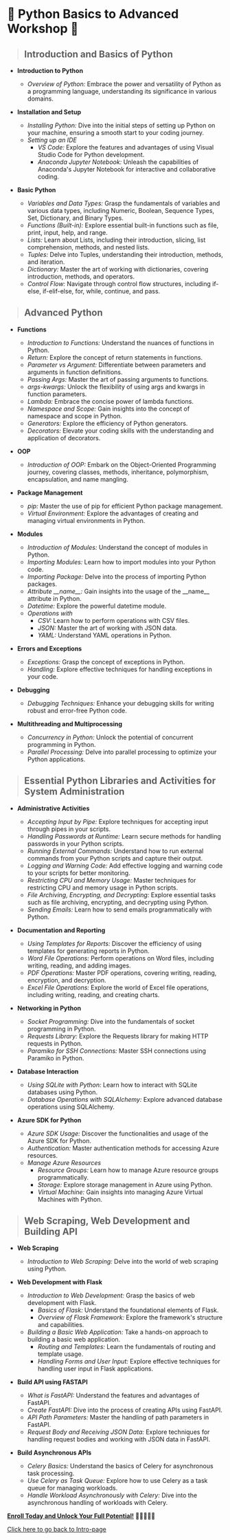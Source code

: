 # :rocket: Python Basics to Advanced Workshop :rocket:

>## Introduction and Basics of Python

- **Introduction to Python**
  - *Overview of Python:* Embrace the power and versatility of Python as a programming language, understanding its significance in various domains.

- **Installation and Setup**
  - *Installing Python:* Dive into the initial steps of setting up Python on your machine, ensuring a smooth start to your coding journey.
  - *Setting up an IDE*
    - *VS Code:* Explore the features and advantages of using Visual Studio Code for Python development.
    - *Anaconda Jupyter Notebook:* Unleash the capabilities of Anaconda's Jupyter Notebook for interactive and collaborative coding.

- **Basic Python**
  - *Variables and Data Types:* Grasp the fundamentals of variables and various data types, including Numeric, Boolean, Sequence Types, Set, Dictionary, and Binary Types.
  - *Functions (Built-in):* Explore essential built-in functions such as file, print, input, help, and range.
  - *Lists:* Learn about Lists, including their introduction, slicing, list comprehension, methods, and nested lists.
  - *Tuples:* Delve into Tuples, understanding their introduction, methods, and iteration.
  - *Dictionary:* Master the art of working with dictionaries, covering introduction, methods, and operators.
  - *Control Flow:* Navigate through control flow structures, including if-else, if-elif-else, for, while, continue, and pass.

>## Advanced Python

- **Functions**
  - *Introduction to Functions:* Understand the nuances of functions in Python.
  - *Return:* Explore the concept of return statements in functions.
  - *Parameter vs Argument:* Differentiate between parameters and arguments in function definitions.
  - *Passing Args:* Master the art of passing arguments to functions.
  - *args-kwargs:* Unlock the flexibility of using args and kwargs in function parameters.
  - *Lambda:* Embrace the concise power of lambda functions.
  - *Namespace and Scope:* Gain insights into the concept of namespace and scope in Python.
  - *Generators:* Explore the efficiency of Python generators.
  - *Decorators:* Elevate your coding skills with the understanding and application of decorators.

- **OOP**
  - *Introduction of OOP:* Embark on the Object-Oriented Programming journey, covering classes, methods, inheritance, polymorphism, encapsulation, and name mangling.

- **Package Management**
  - *pip:* Master the use of pip for efficient Python package management.
  - *Virtual Environment:* Explore the advantages of creating and managing virtual environments in Python.

- **Modules**
  - *Introduction of Modules:* Understand the concept of modules in Python.
  - *Importing Modules:* Learn how to import modules into your Python code.
  - *Importing Package:* Delve into the process of importing Python packages.
  - *Attribute \_\_name\_\_:* Gain insights into the usage of the \_\_name\_\_ attribute in Python.
  - *Datetime:* Explore the powerful datetime module.
  - *Operations with*
    - *CSV:* Learn how to perform operations with CSV files.
    - *JSON:* Master the art of working with JSON data.
    - *YAML:* Understand YAML operations in Python.

- **Errors and Exceptions**
  - *Exceptions:* Grasp the concept of exceptions in Python.
  - *Handling:* Explore effective techniques for handling exceptions in your code.

- **Debugging**
  - *Debugging Techniques:* Enhance your debugging skills for writing robust and error-free Python code.

- **Multithreading and Multiprocessing**
  - *Concurrency in Python:* Unlock the potential of concurrent programming in Python.
  - *Parallel Processing:* Delve into parallel processing to optimize your Python applications.

>## Essential Python Libraries and Activities for System Administration

- **Administrative Activities**
  - *Accepting Input by Pipe:* Explore techniques for accepting input through pipes in your scripts.
  - *Handling Passwords at Runtime:* Learn secure methods for handling passwords in your Python scripts.
  - *Running External Commands:* Understand how to run external commands from your Python scripts and capture their output.
  - *Logging and Warning Code:* Add effective logging and warning code to your scripts for better monitoring.
  - *Restricting CPU and Memory Usage:* Master techniques for restricting CPU and memory usage in Python scripts.
  - *File Archiving, Encrypting, and Decrypting:* Explore essential tasks such as file archiving, encrypting, and decrypting using Python.
  - *Sending Emails:* Learn how to send emails programmatically with Python.

- **Documentation and Reporting**
  - *Using Templates for Reports:* Discover the efficiency of using templates for generating reports in Python.
  - *Word File Operations:* Perform operations on Word files, including writing, reading, and adding images.
  - *PDF Operations:* Master PDF operations, covering writing, reading, encryption, and decryption.
  - *Excel File Operations:* Explore the world of Excel file operations, including writing, reading, and creating charts.

- **Networking in Python**
  - *Socket Programming:* Dive into the fundamentals of socket programming in Python.
  - *Requests Library:* Explore the Requests library for making HTTP requests in Python.
  - *Paramiko for SSH Connections:* Master SSH connections using Paramiko in Python.

- **Database Interaction**
  - *Using SQLite with Python:* Learn how to interact with SQLite databases using Python.
  - *Database Operations with SQLAlchemy:* Explore advanced database operations using SQLAlchemy.

- **Azure SDK for Python**
  - *Azure SDK Usage:* Discover the functionalities and usage of the Azure SDK for Python.
  - *Authentication:* Master authentication methods for accessing Azure resources.
  - *Manage Azure Resources*
    - *Resource Groups:* Learn how to manage Azure resource groups programmatically.
    - *Storage:* Explore storage management in Azure using Python.
    - *Virtual Machine:* Gain insights into managing Azure Virtual Machines with Python.

>## Web Scraping, Web Development and Building API

- **Web Scraping**
  - *Introduction to Web Scraping:* Delve into the world of web scraping using Python.

- **Web Development with Flask**
  - *Introduction to Web Development:* Grasp the basics of web development with Flask.
    - *Basics of Flask:* Understand the foundational elements of Flask.
    - *Overview of Flask Framework:* Explore the framework's structure and capabilities.
  - *Building a Basic Web Application:* Take a hands-on approach to building a basic web application.
    - *Routing and Templates:* Learn the fundamentals of routing and template usage.
    - *Handling Forms and User Input:* Explore effective techniques for handling user input in Flask applications.

- **Build API using FASTAPI**
  - *What is FastAPI:* Understand the features and advantages of FastAPI.
  - *Create FastAPI:* Dive into the process of creating APIs using FastAPI.
  - *API Path Parameters:* Master the handling of path parameters in FastAPI.
  - *Request Body and Receiving JSON Data:* Explore techniques for handling request bodies and working with JSON data in FastAPI.

- **Build Asynchronous APIs**
  - *Celery Basics:* Understand the basics of Celery for asynchronous task processing.
  - *Use Celery as Task Queue:* Explore how to use Celery as a task queue for managing workloads.
  - *Handle Workload Asynchronously with Celery:* Dive into the asynchronous handling of workloads with Celery.



[**Enroll Today and Unlock Your Full Potential!**](https://forms.gle/npGQ6mk5nDiA8tQ56) 🌟👩‍💻👨‍💻

[Click here to go back to Intro-page](/courses/python-intro.html)